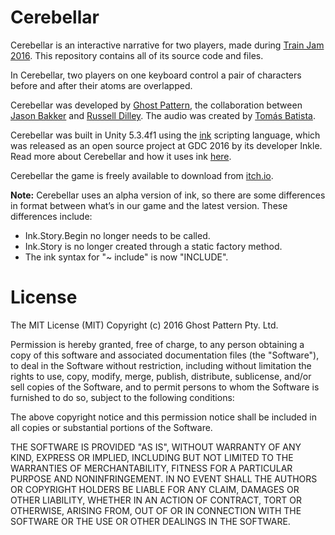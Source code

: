 # Cerebellar
Cerebellar is an interactive narrative for two players, made during [Train Jam 2016](https://itch.io/jam/train-jam-2016). This repository contains all of its source code and files.

In Cerebellar, two players on one keyboard control a pair of characters before and after their atoms are overlapped.

Cerebellar was developed by [Ghost Pattern](http://ghostpattern.net/), the collaboration between [Jason Bakker](http://twitter.com/jason_bakker) and [Russell Dilley](http://twitter.com/russelldilley). The audio was created by [Tomás Batista](http://tomasbatista.com/).

Cerebellar was built in Unity 5.3.4f1 using the [ink](http://www.inklestudios.com/ink/) scripting language, which was released as an open source project at GDC 2016 by its developer Inkle. Read more about Cerebellar and how it uses ink [here](http://ghostpattern.net/2016/04/04/cerebellar-is-now-open-source).

Cerebellar the game is freely available to download from [itch.io](https://ghostpattern.itch.io/cerebellar).

**Note:** Cerebellar uses an alpha version of ink, so there are some differences in format between what’s in our game and the latest version. These differences include:
 - Ink.Story.Begin no longer needs to be called.
 - Ink.Story is no longer created through a static factory method.
 - The ink syntax for "~ include" is now "INCLUDE".

# License

The MIT License (MIT)
Copyright (c) 2016 Ghost Pattern Pty. Ltd.

Permission is hereby granted, free of charge, to any person obtaining a copy of this software and associated documentation files (the "Software"), to deal in the Software without restriction, including without limitation the rights to use, copy, modify, merge, publish, distribute, sublicense, and/or sell copies of the Software, and to permit persons to whom the Software is furnished to do so, subject to the following conditions:

The above copyright notice and this permission notice shall be included in all copies or substantial portions of the Software.

THE SOFTWARE IS PROVIDED "AS IS", WITHOUT WARRANTY OF ANY KIND, EXPRESS OR IMPLIED, INCLUDING BUT NOT LIMITED TO THE WARRANTIES OF MERCHANTABILITY, FITNESS FOR A PARTICULAR PURPOSE AND NONINFRINGEMENT. IN NO EVENT SHALL THE AUTHORS OR COPYRIGHT HOLDERS BE LIABLE FOR ANY CLAIM, DAMAGES OR OTHER LIABILITY, WHETHER IN AN ACTION OF CONTRACT, TORT OR OTHERWISE, ARISING FROM, OUT OF OR IN CONNECTION WITH THE SOFTWARE OR THE USE OR OTHER DEALINGS IN THE SOFTWARE.
